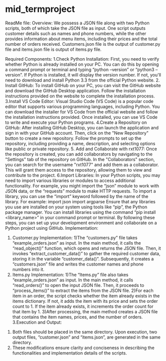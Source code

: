 # mid_termproject

ReadMe file:
Overview:
We possess a JSON file along with two Python scripts, both of which take the JSON file as input. One script outputs customer details such as names and phone numbers, while the other provides information about menu items, including their prices and the total number of orders received.
Customers.json file is the output of customer.py file and items.json file is output of items.py file.

Required Components:
1.Check Python Installation: 	First, you need to verify whether Python is already installed on your PC. You can do this by opening a command prompt or terminal and typing “python –version” or “python3 –version”. If Python is installed, it will display the version number. If not, you'll need to download and install Python 3.3 from the official Python website.
2. Install GitHub: To install GitHub on your PC, you can visit the GitHub website and download the GitHub Desktop application. Follow the installation instructions provided on the website to complete the installation process.
3.Install VS Code Editor: Visual Studio Code (VS Code) is a popular code editor that supports various programming languages, including Python. You can download the installer for VS Code from the official website and follow the installation instructions provided. Once installed, you can use VS Code to write and execute your Python programs.
4.Create a Repository on GitHub: After installing GitHub Desktop, you can launch the application and sign in with your GitHub account. Then, click on the "New Repository" button to create a new repository. Follow the prompts to set up the repository, including providing a name, description, and selecting options like public or private repository.
5. Add and Collaborate with rxt1077: Once the repository is created, you can add collaborators by navigating to the "Settings" tab of the repository on GitHub. In the "Collaborators" section, you can search for the username "rxt1077" and add them as a collaborator. This will grant them access to the repository, allowing them to view and contribute to the project.
6.Import Libraries: In your Python scripts, you may need to import various libraries or modules to access additional functionality. For example, you might import the “json” module to work with JSON data, or the “requests” module to make HTTP requests. To import a library, you can use the “import” keyword followed by the name of the library. 
For example:
 import json
import argparse
Ensure that any libraries you use are installed on your system using tools like “pip”, the Python package manager. You can install libraries using the command “pip install <library_name>” in your command prompt or terminal.
By following these steps, you can set up your development environment and collaborate on a Python project using GitHub.
Implementation:
1. Customer.py Implementation:
1)The “customers.py” file takes “example_orders.json” as input. In the main method, it calls the “read_object()” function, which opens and returns the JSON file. Then, it invokes “extract_customer_data()” to gather the required customer data, storing it in the variable “customer_data()”. Subsequently, it creates a “customers.json” file and writes the customer names and phone numbers into it.
2. Items.py Implementation:
1)The “Items.py” file also takes “example_orders.json” as input. In the main method, it calls “read_orders()” to open the input JSON file. Then, it proceeds to “process_items()” to extract the     items from the JSON file.
2)For each item in an order, the script checks whether the item already exists in the items dictionary. If not, it adds the item with its price and sets the order count to 1. If the item already exists, it increments the order count for that item by 1.
3)After processing, the main method creates a JSON file that contains the item names, prices, and the number of orders.
3.Execution and Output:
1) Both files should be placed in the same directory. Upon execution, two output files,   “customer.json” and “items.json”, are generated in the same directory.
2) These modifications ensure clarity and conciseness in describing the functionalities and implementation details of the scripts.

